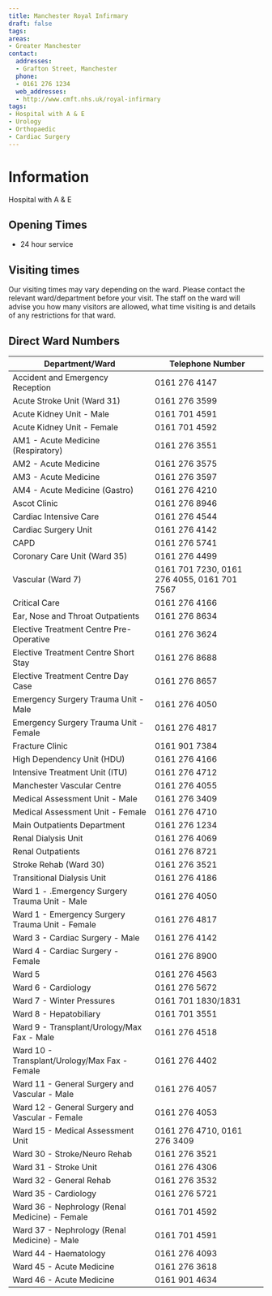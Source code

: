 ```yaml
---
title: Manchester Royal Infirmary
draft: false
tags:
areas:
- Greater Manchester
contact:
  addresses:
  - Grafton Street, Manchester
  phone:
  - 0161 276 1234
  web_addresses:
  - http://www.cmft.nhs.uk/royal-infirmary
tags:
- Hospital with A & E
- Urology
- Orthopaedic
- Cardiac Surgery
---
```


# Information
Hospital with A & E

## Opening Times
* 24 hour service

## Visiting times

Our visiting times may vary depending on the ward.  Please contact the relevant
ward/department before your visit. The staff on the ward will advise you how
many visitors are allowed, what time visiting is and details of any
restrictions for that ward.

## Direct Ward Numbers

| Department/Ward                                 | Telephone Number                            |
| ----------------                                | ----------------                            |
| Accident and Emergency Reception                | 0161 276 4147                               |
| Acute Stroke Unit (Ward 31)                     | 0161 276 3599                               |
| Acute Kidney Unit - Male                        | 0161 701 4591                               |
| Acute Kidney Unit - Female                      | 0161 701 4592                               |
| AM1 - Acute Medicine (Respiratory)              | 0161 276 3551                               |
| AM2 - Acute Medicine                            | 0161 276 3575                               |
| AM3 - Acute Medicine                            | 0161 276 3597                               |
| AM4 - Acute Medicine (Gastro)                   | 0161 276 4210                               |
| Ascot Clinic                                    | 0161 276 8946                               |
| Cardiac Intensive Care                          | 0161 276 4544                               |
| Cardiac Surgery Unit                            | 0161 276 4142                               |
| CAPD                                            | 0161 276 5741                               |
| Coronary Care Unit (Ward 35)                    | 0161 276 4499                               |
| Vascular (Ward 7)                               | 0161 701 7230, 0161 276 4055, 0161 701 7567 |
| Critical Care                                   | 0161 276 4166                               |
| Ear, Nose and Throat Outpatients                | 0161 276 8634                               |
| Elective Treatment Centre Pre-Operative         | 0161 276 3624                               |
| Elective Treatment Centre Short Stay            | 0161 276 8688                               |
| Elective Treatment Centre Day Case              | 0161 276 8657                               |
| Emergency Surgery Trauma Unit - Male            | 0161 276 4050                               |
| Emergency Surgery Trauma Unit - Female          | 0161 276 4817                               |
| Fracture Clinic                                 | 0161 901 7384                               |
| High Dependency Unit (HDU)                      | 0161 276 4166                               |
| Intensive Treatment Unit (ITU)                  | 0161 276 4712                               |
| Manchester Vascular Centre                      | 0161 276 4055                               |
| Medical Assessment Unit - Male                  | 0161 276 3409                               |
| Medical Assessment Unit - Female                | 0161 276 4710                               |
| Main Outpatients Department                     | 0161 276 1234                               |
| Renal Dialysis Unit                             | 0161 276 4069                               |
| Renal Outpatients                               | 0161 276 8721                               |
| Stroke Rehab (Ward 30)                          | 0161 276 3521                               |
| Transitional Dialysis Unit                      | 0161 276 4186                               |
| Ward 1 - .Emergency Surgery Trauma Unit - Male  | 0161 276 4050                               |
| Ward 1 - Emergency Surgery Trauma Unit - Female | 0161 276 4817                               |
| Ward 3 - Cardiac Surgery - Male                 | 0161 276 4142                               |
| Ward 4 - Cardiac Surgery - Female               | 0161 276 8900                               |
| Ward 5                                          | 0161 276 4563                               |
| Ward 6 - Cardiology                             | 0161 276 5672                               |
| Ward 7 - Winter Pressures                       | 0161 701 1830/1831                          |
| Ward 8 - Hepatobiliary                          | 0161 701 3551                               |
| Ward 9 - Transplant/Urology/Max Fax - Male      | 0161 276 4518                               |
| Ward 10 - Transplant/Urology/Max Fax - Female   | 0161 276 4402                               |
| Ward 11 - General Surgery and Vascular - Male   | 0161 276 4057                               |
| Ward 12 - General Surgery and Vascular - Female | 0161 276 4053                               |
| Ward 15 - Medical Assessment Unit               | 0161 276 4710, 0161 276 3409                |
| Ward 30 - Stroke/Neuro Rehab                    | 0161 276 3521                               |
| Ward 31 - Stroke Unit                           | 0161 276 4306                               |
| Ward 32 - General Rehab                         | 0161 276 3532                               |
| Ward 35 - Cardiology                            | 0161 276 5721                               |
| Ward 36 - Nephrology (Renal Medicine) - Female  | 0161 701 4592                               |
| Ward 37 - Nephrology (Renal Medicine) - Male    | 0161 701 4591                               |
| Ward 44 - Haematology                           | 0161 276 4093                               |
| Ward 45 - Acute Medicine                        | 0161 276 3618                               |
| Ward 46 - Acute Medicine                        | 0161 901 4634                               |

